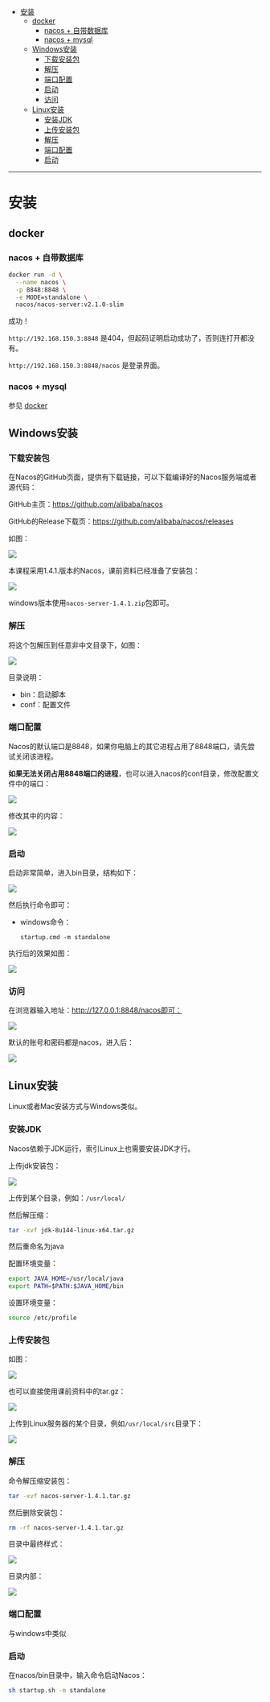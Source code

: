 - [安装](#安装)
  - [docker](#docker)
    - [nacos + 自带数据库](#nacos--自带数据库)
    - [nacos + mysql](#nacos--mysql)
  - [Windows安装](#windows安装)
    - [下载安装包](#下载安装包)
    - [解压](#解压)
    - [端口配置](#端口配置)
    - [启动](#启动)
    - [访问](#访问)
  - [Linux安装](#linux安装)
    - [安装JDK](#安装jdk)
    - [上传安装包](#上传安装包)
    - [解压](#解压-1)
    - [端口配置](#端口配置-1)
    - [启动](#启动-1)

---

# 安装

## docker
### nacos + 自带数据库

```bash
docker run -d \
  --name nacos \
  -p 8848:8848 \
  -e MODE=standalone \
  nacos/nacos-server:v2.1.0-slim
```

成功！

`http://192.168.150.3:8848` 是404，但起码证明启动成功了，否则连打开都没有。

`http://192.168.150.3:8848/nacos` 是登录界面。
### nacos + mysql

参见 [docker](docker/docker-compose.yml)


## Windows安装


### 下载安装包

在Nacos的GitHub页面，提供有下载链接，可以下载编译好的Nacos服务端或者源代码：

GitHub主页：https://github.com/alibaba/nacos

GitHub的Release下载页：https://github.com/alibaba/nacos/releases

如图：

![](../../images/image-20210402161102887.png)



本课程采用1.4.1.版本的Nacos，课前资料已经准备了安装包：

![](../../images/image-20210402161130261.png)

windows版本使用`nacos-server-1.4.1.zip`包即可。



### 解压

将这个包解压到任意非中文目录下，如图：

![](../../images/image-20210402161843337.png)

目录说明：

- bin：启动脚本
- conf：配置文件



### 端口配置

Nacos的默认端口是8848，如果你电脑上的其它进程占用了8848端口，请先尝试关闭该进程。

**如果无法关闭占用8848端口的进程**，也可以进入nacos的conf目录，修改配置文件中的端口：

![](../../images/image-20210402162008280.png)

修改其中的内容：

![](../../images/image-20210402162251093.png)



### 启动

启动非常简单，进入bin目录，结构如下：

![](../../images/image-20210402162350977.png)

然后执行命令即可：

- windows命令：

  ```
  startup.cmd -m standalone
  ```


执行后的效果如图：

![](../../images/image-20210402162526774.png)



### 访问

在浏览器输入地址：http://127.0.0.1:8848/nacos即可：

![](../../images/image-20210402162630427.png)

默认的账号和密码都是nacos，进入后：

![](../../images/image-20210402162709515.png)





## Linux安装

Linux或者Mac安装方式与Windows类似。

### 安装JDK

Nacos依赖于JDK运行，索引Linux上也需要安装JDK才行。

上传jdk安装包：

![](../../images/image-20210402172334810.png)

上传到某个目录，例如：`/usr/local/`



然后解压缩：

```sh
tar -xvf jdk-8u144-linux-x64.tar.gz
```

然后重命名为java



配置环境变量：

```sh
export JAVA_HOME=/usr/local/java
export PATH=$PATH:$JAVA_HOME/bin
```

设置环境变量：

```sh
source /etc/profile
```





### 上传安装包

如图：

![](../../images/image-20210402161102887.png)

也可以直接使用课前资料中的tar.gz：

![](../../images/image-20210402161130261.png)

上传到Linux服务器的某个目录，例如`/usr/local/src`目录下：

![](../../images/image-20210402163715580.png)



### 解压

命令解压缩安装包：

```sh
tar -xvf nacos-server-1.4.1.tar.gz
```

然后删除安装包：

```sh
rm -rf nacos-server-1.4.1.tar.gz
```

目录中最终样式：

![](../../images/image-20210402163858429.png)

目录内部：

![](../../images/image-20210402164414827.png)



### 端口配置

与windows中类似



### 启动

在nacos/bin目录中，输入命令启动Nacos：

```sh
sh startup.sh -m standalone
```